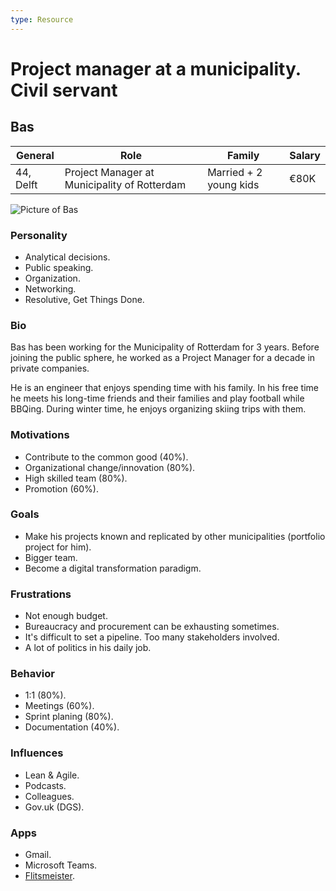 ```yaml
---
type: Resource
---
```


# Project manager at a municipality. Civil servant

## Bas

| General                                  | Role | Family |  Salary   |
| ------------------------------------- | ---------------------------------- | -------- | --- |
| 44, Delft | Project Manager at Municipality of Rotterdam                               | Married + 2 young kids     |   €80K  |

![Picture of Bas](https://i.imgur.com/TPpxjGK.jpg)

### Personality

* Analytical decisions.
* Public speaking.
* Organization.
* Networking.
* Resolutive, Get Things Done.

### Bio

Bas has been working for the Municipality of Rotterdam for 3 years. Before joining the public sphere, he worked as a Project Manager for a decade in private companies.

He is an engineer that enjoys spending time with his family. In his free time he meets his long-time friends and their families and play football while BBQing. During winter time, he enjoys organizing skiing trips with them.

### Motivations

* Contribute to the common good (40%).
* Organizational change/innovation (80%).
* High skilled team (80%).
* Promotion (60%).

### Goals

* Make his projects known and replicated by other municipalities (portfolio project for him).
* Bigger team.
* Become a digital transformation paradigm.

### Frustrations

* Not enough budget.
* Bureaucracy and procurement can be exhausting sometimes.
* It's difficult to set a pipeline. Too many stakeholders involved.
* A lot of politics in his daily job.

### Behavior

* 1:1 (80%).
* Meetings (60%).
* Sprint planing (80%).
* Documentation (40%).

### Influences

* Lean & Agile.
* Podcasts.
* Colleagues.
* Gov.uk (DGS).

### Apps

* Gmail.
* Microsoft Teams.
* [Flitsmeister](https://www.flitsmeister.nl/).

